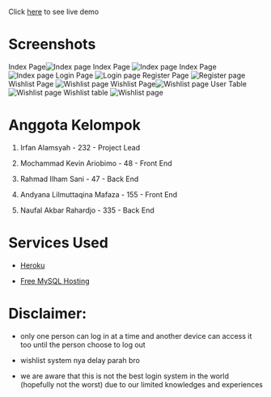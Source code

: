 
Click [here](https://movieflix-gdsc.herokuapp.com/) to see live demo

  # Screenshots
 Index Page![Index page](https://github.com/irfanalmsyah/backendGDSC/blob/master/screenshots/indexpage1.png?raw=true)
  Index Page
![Index page](https://github.com/irfanalmsyah/backendGDSC/blob/master/screenshots/indexpage2.png?raw=true)
Index Page
![Index page](https://github.com/irfanalmsyah/backendGDSC/blob/master/screenshots/indexpage3.png?raw=true)
Login Page ![Login page](https://github.com/irfanalmsyah/backendGDSC/blob/master/screenshots/loginpage.png?raw=true)
Register Page
![Register page](https://github.com/irfanalmsyah/backendGDSC/blob/master/screenshots/registerpage.png?raw=true)
Wishlist Page
![Wishlist page](https://github.com/irfanalmsyah/backendGDSC/blob/master/screenshots/wishlistpage1.png?raw=true)
Wishlist Page![Wishlist page](https://github.com/irfanalmsyah/backendGDSC/blob/master/screenshots/wishlistpage2.png?raw=true)
User Table
![Wishlist page](https://github.com/irfanalmsyah/backendGDSC/blob/master/screenshots/databaselogin.png?raw=true)
Wishlist table
![Wishlist page](https://github.com/irfanalmsyah/backendGDSC/blob/master/screenshots/databasewishlist.png?raw=true)
#  Anggota Kelompok

1. Irfan Alamsyah - 232 - Project Lead

2. Mochammad Kevin Ariobimo - 48 - Front End

3. Rahmad Ilham Sani - 47 - Back End

4. Andyana Lilmuttaqina Mafaza - 155 - Front End

5. Naufal Akbar Rahardjo - 335 - Back End

  

# Services Used

-  [Heroku](https://dashboard.heroku.com/)

-  [Free MySQL Hosting](www.freemysqlhosting.net)

  

# Disclaimer:

- only one person can log in at a time and another device can access it too until the person choose to log out

- wishlist system nya delay parah bro

- we are aware that this is not the best login system in the world (hopefully not the worst) due to our limited knowledges and experiences
